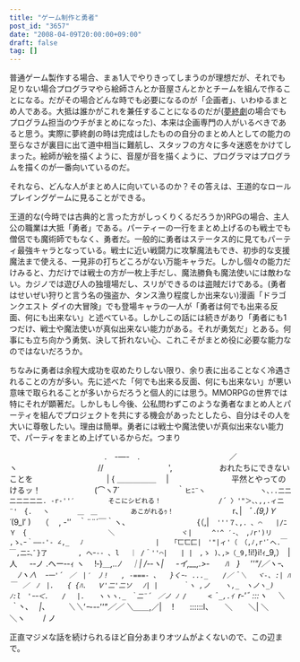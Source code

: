 ```yaml
---
title: "ゲーム制作と勇者"
post_id: "3657"
date: "2008-04-09T20:00:00+09:00"
draft: false
tag: []
---
```



普通ゲーム製作する場合、まぁ1人でやりきってしまうのが理想だが、それでも足りない場合プログラマやら絵師さんとか音屋さんとかとチームを組んで作ることになる。だがその場合どんな時でも必要になるのが「企画者」、いわゆるまとめ人である。大抵は誰かがこれを兼任することになるのだが([夢終劇](/!/thC/)の場合でもプログラム担当のウチがまとめになった)、本来は企画専門の人がいるべきであると思う。実際に夢終劇の時は完成はしたものの自分のまとめ人としての能力の至らなさが裏目に出て道中相当に難航し、スタッフの方々に多々迷惑をかけてしまった。絵師が絵を描くように、音屋が音を描くように、プログラマはプログラムを描くのが一番向いているのだ。

それなら、どんな人がまとめ人に向いているのか？その答えは、王道的なロールプレイングゲームに見ることができる。

王道的な(今時では古典的と言った方がしっくりくるだろうか)RPGの場合、主人公の職業は大抵「勇者」である。パーティーの一行をまとめ上げるのも戦士でも僧侶でも魔術師でもなく、勇者だ。一般的に勇者はステータス的に見てもパーティ最強キャラとなっている。戦士に近い戦闘力に攻撃魔法もでき、初歩的な支援魔法まで使える、一見非の打ちどころがない万能キャラだ。しかし個々の能力だけみると、力だけでは戦士の方が一枚上手だし、魔法勝負も魔法使いには敵わない。カジノでは遊び人の独壇場だし、スリができるのは盗賊だけである。(勇者はせいぜい狩りと言う名の強盗か、タンス漁り程度しか出来ない)漫画「ドラゴンクエスト ダイの大冒険」でも登場キャラの一人が「勇者は何でも出来る反面、何にも出来ない」と述べている。しかしこの話には続きがあり「勇者にも1つだけ、戦士や魔法使いが真似出来ない能力がある。それが勇気だ」とある。何事にも立ち向かう勇気、決して折れない心、これこそがまとめ役に必要な能力なのではないだろうか。

ちなみに勇者は余程大成功を収めたりしない限り、余り表に出ることなく冷遇されることの方が多い。先に述べた「何でも出来る反面、何にも出来ない」が悪い意味で取られることが多いからだろうと個人的には思う。MMORPGの世界では特にそれが顕著だ。しかしもし今後、公私問わずこのような勇者なまとめ人とパーティを組んでプロジェクトを共にする機会があったとしたら、自分はその人を大いに尊敬したい。理由は簡単。勇者には戦士や魔法使いが真似出来ない能力で、パーティをまとめ上げているからだ。つまり

　　　　　　　　 　 　 　 .　-―-　.　
　　　　　　 　 　 　 ／　　　　　　 ヽ
　　　　　　　　　　//　　　　　　　　 ',　　　　　　おれたちにできないことを
　　　　　 　 　 　 | { ＿＿＿＿＿ 　|　　　　　　　　平然とやってのけるッ！
　　　　　 　 (⌒ヽ7´　　　　　　　 ｀`ヒﾆ¨ヽ
　　　　　　　 ヽ､..二二二二二二二. -r‐''′　　　　　そこにシビれる！
　　　　　　　　/´ 〉'"＞､､,,.ィ二¨'　{.　 ヽ　 　　 ＿　＿　　　　　あこがれるｩ！
　　　　　　 　 `r､|　ﾞ._(9,)Ｙ´_(9_l′ )　 （　 , -'′　｀¨¨´￣｀ヽ、
　　　　　　　　 {（,|　`'''７､,. ､ ⌒　　|/ﾆＹ　{　　 　 　 　 　 　 　 ＼
　　　　 　 　 　 ヾ|　　　^'^ ′-､　,ﾉr')リ　 ,ゝ､ｰ｀――-'- ∠,_　 ﾉ
　　　　　　　　 　 | 　 ｢匸匸匚|　'"|ィ'（　（,ﾉ,r'ﾞへ.￣￣,二ﾆ､ﾞ}了
　　　　, ヘｰ‐- ､ l 　｜ /＾''⌒|　　| |　,ゝ )､,>（_9,`!i!}i!ｨ_9,）　|人
　 -‐ノ .ヘー‐-ｨ ヽ 　!‐}_＿,..ﾉ　 ｜| /-‐ヽ| 　 -イ,__,.>‐　　ﾊ　}
　''"/／ヽｰ､ 　ﾉヽ∧　`ｰ一'´　／　|′　丿!　　, -===- ､　　}くｰ- ..._
　 /／＾＼ 　ヾ-､ :| ﾊ 　￣　／　ﾉ　|.　　{ {ﾊ. 　Ｖ'二'二ソ　 ﾉ| |　　　 ｀ヽ
,ノ 　 ヽ,_　ヽノヽ_)ﾉ:l　'ｰｰ＜.　　/ 　|.　　ヽヽヽ._ ｀二¨´　／ノ ﾉ
/　 　 <＾_,.ｲ `r‐'ﾞ :::ヽ 　＼　｀丶､ 　|、 　　＼＼'ｰ--‐''"／／
＼＿＿_,／|　 !　　::::::l、　　＼　　＼| ＼　　　＼ヽ 　　/ ノ


正直マジメな話を続けられるほど自分あまりオツムがよくないので、この辺まで。
